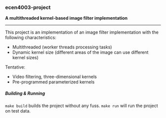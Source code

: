 ### ecen4003-project
**A multithreaded kernel-based image filter implementation**

----

This project is an implementation of an image filter implementation with the following characteristics:

- Multithreaded (worker threads processing tasks)
- Dynamic kernel size (different areas of the image can use different kernel sizes)

Tentative:

- Video filtering, three-dimensional kernels
- Pre-programmed parameterized kernels

##### Building & Running

`make build` builds the project without any fuss. `make run` will run the project on test data.
